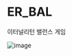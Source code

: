 # ER_BAL
이터널리턴 밸런스 게임

![image](https://github.com/user-attachments/assets/5b718928-2d3f-48d9-a1dc-42c785d1bf73)
